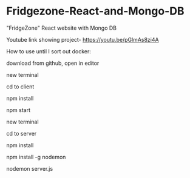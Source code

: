 # Fridgezone-React-and-Mongo-DB
"FridgeZone" React website with Mongo DB

Youtube link showing project- https://youtu.be/pGlmAs8zi4A

How to use until I sort out docker:

download from github, open in editor

new terminal

cd to client

npm install

npm start


new terminal

cd to server

npm install

npm install -g nodemon

nodemon server.js

